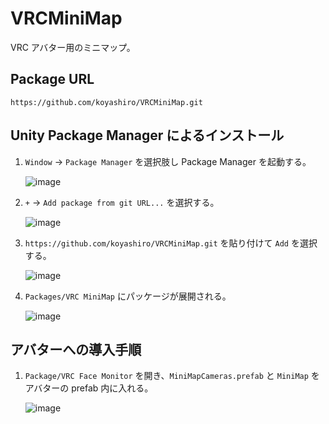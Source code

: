 # VRCMiniMap

VRC アバター用のミニマップ。

## Package URL

`https://github.com/koyashiro/VRCMiniMap.git`

## Unity Package Manager によるインストール

1. `Window` -> `Package Manager` を選択肢し Package Manager を起動する。

   ![image](https://user-images.githubusercontent.com/6698252/126033210-9ec5dd9e-46cd-45a6-830d-eab51171ee68.png)

2. `+` -> `Add package from git URL...` を選択する。

   ![image](https://user-images.githubusercontent.com/6698252/126033246-b82e6d11-198e-4617-a006-ebf086518892.png)

3. `https://github.com/koyashiro/VRCMiniMap.git` を貼り付けて `Add` を選択する。

   ![image](https://user-images.githubusercontent.com/6698252/126445123-54e7f8d4-8c32-4923-9123-50dd1b57c220.png)

4. `Packages/VRC MiniMap` にパッケージが展開される。

   ![image](https://user-images.githubusercontent.com/6698252/126445656-2285eb4d-4d0a-492e-b2c3-c944de2cb3f0.png)

## アバターへの導入手順

1. `Package/VRC Face Monitor` を開き、`MiniMapCameras.prefab` と `MiniMap` をアバターの prefab 内に入れる。

   ![image](https://user-images.githubusercontent.com/6698252/130963612-fe1808e0-cde7-48c2-b295-369ebc59ca3d.png)
